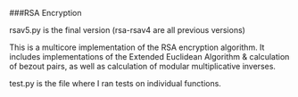 ###RSA Encryption

rsav5.py is the final version (rsa-rsav4 are all previous versions)

This is a multicore implementation of the RSA encryption algorithm. It includes implementations of the Extended Euclidean Algorithm & calculation of bezout pairs, as well as calculation of modular multiplicative inverses.

test.py is the file where I ran tests on individual functions.
